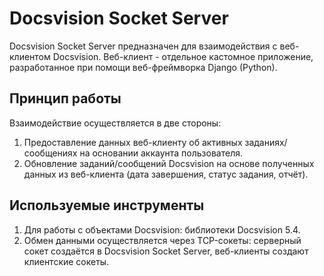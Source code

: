 # Docsvision Socket Server
Docsvision Socket Server предназначен для взаимодействия с веб-клиентом Docsvision.
Веб-клиент - отдельное кастомное приложение, разработанное при помощи веб-фреймворка Django (Python).

## Принцип работы
Взаимодействие осуществляется в две стороны:
1. Предоставление данных веб-клиенту об активных заданиях/сообщениях на основании аккаунта пользователя.
2. Обновление заданий/сообщений Docsvision на основе полученных данных из веб-клиента (дата завершения, статус задания, отчёт).

## Используемые инструменты
1. Для работы с объектами Docsvision: библиотеки Docsvision 5.4.
2. Обмен данными осуществляется через TCP-сокеты: серверный сокет создаётся в Docsvision Socket Server, веб-клиенты создают клиентские сокеты.
